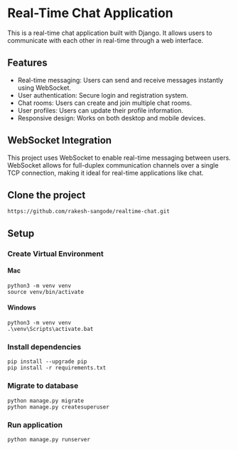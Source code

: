 # Real-Time Chat Application

This is a real-time chat application built with Django. It allows users to communicate with each other in real-time through a web interface.

## Features

- Real-time messaging: Users can send and receive messages instantly using WebSocket.
- User authentication: Secure login and registration system.
- Chat rooms: Users can create and join multiple chat rooms.
- User profiles: Users can update their profile information.
- Responsive design: Works on both desktop and mobile devices.

## WebSocket Integration

This project uses WebSocket to enable real-time messaging between users. WebSocket allows for full-duplex communication channels over a single TCP connection, making it ideal for real-time applications like chat.

## Clone the project

```
https://github.com/rakesh-sangode/realtime-chat.git
```

## Setup

### Create Virtual Environment

#### Mac

```
python3 -m venv venv
source venv/bin/activate
```

#### Windows

```
python3 -m venv venv
.\venv\Scripts\activate.bat
```

### Install dependencies

```
pip install --upgrade pip
pip install -r requirements.txt
```

### Migrate to database

```
python manage.py migrate
python manage.py createsuperuser
```

### Run application

```
python manage.py runserver
```
